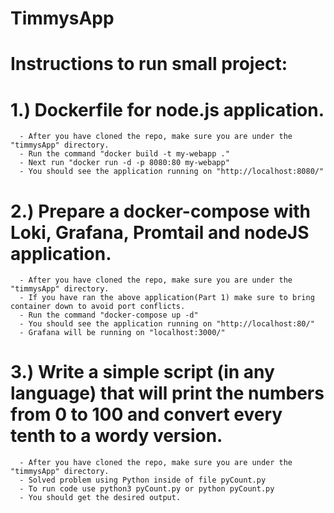 # TimmysApp

# Instructions to run small project:
# 1.) Dockerfile for node.js application.
      - After you have cloned the repo, make sure you are under the "timmysApp" directory.
      - Run the command "docker build -t my-webapp ."
      - Next run "docker run -d -p 8080:80 my-webapp"
      - You should see the application running on "http://localhost:8080/"
# 2.) Prepare a docker-compose with Loki, Grafana, Promtail and nodeJS application.
      - After you have cloned the repo, make sure you are under the "timmysApp" directory.
      - If you have ran the above application(Part 1) make sure to bring container down to avoid port conflicts.
      - Run the command "docker-compose up -d"
      - You should see the application running on "http://localhost:80/"
      - Grafana will be running on "localhost:3000/"
# 3.) Write a simple script (in any language) that will print the numbers from 0 to 100 and convert every tenth to a wordy version.
      - After you have cloned the repo, make sure you are under the "timmysApp" directory.
      - Solved problem using Python inside of file pyCount.py
      - To run code use python3 pyCount.py or python pyCount.py
      - You should get the desired output.